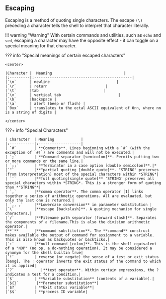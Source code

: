 ## Escaping 

Escaping is a method of quoting single characters. The escape `(\)` preceding a character tells the shell to interpret that character literally.

!!! warning "Warning"
    With certain commands and utilities, such as `echo` and `sed`, escaping a character may have the opposite effect - it can toggle on a special meaning for that character.

??? info "Special meanings of certain escaped characters"

    <center>

    |Character |  Meaning                                |
    |:---------|:--------------------------------------------|
    |`\n`      | newline                              |
    |`\r`      | return                          |
    |`\t`      |tab                             |
    |`\v`      | vertical tab                          |
    |`\b`      |backspace | 
    |`\a`      | alert (beep or flash) |
    |`0xx`     | translates to the octal ASCII equivalent of 0nn, where nn is a string of digits |

    </center>

???+ info "Special Characters"

    | Character  | Meaning            |
    |:-----------|:-------------------|
    | `#`        | **Comments**. Lines beginning with a `#` (with the exception of `#!`) are comments and will not be executed.| 
    | `;`        | **Command separator [semicolon]**. Permits putting two or more commands on the same line.|
    | `;;`       | **Terminator in a case option [double semicolon]**.|*
    |`"`         |**"partial quoting [double quote]**. "STRING" preserves (from interpretation) most of the special characters within *STRING*| 
    | `'`        |**full quoting[single quote]** 'STRING' preserves all special characters within *STRING*. This is a stronger form of quoting than *"STRING"*|
    | `,`        |**comma operator**. The comma operator [1] links together a series of arithmetic operations. All are evaluated, but only the last one is returned.|
    | `,, ,`     |**Lowercase conversion** in parameter substitution |
    |`\`         |**escape [backslash]**. A quoting mechanism for single characters.|
    |`/`         |**Filename path separator [forward slash]**. Separates the components of a filename.This is also the division arithmetic operator.|
    |**`**       |**command substitution**. The **command** construct makes available the output of command for assignment to a variable. This is also known as backquotes or backticks.|
    |`:`         |**null command [colon]**. This is the shell equivalent of a "NOP" (no op, a do-nothing operation). It may be considered a synonym for the shell builtin true|
    |`!`         | reverse (or negate) the sense of a test or exit status [bang]. The ! operator inverts the exit status of the command to which it is applied|
    |`?`            |**test operator**. Within certain expressions, the ? indicates a test for a condition.|
    |`$`         | **Variable substitution** (contents of a variable).|
    |`${}`        |**Parameter substitution**|
    |`$?`        | **Exit status variable**|
    |`$$`        | **process ID variable|
    